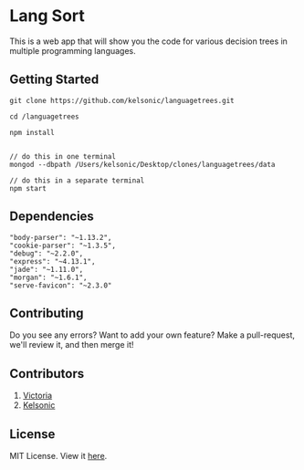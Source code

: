 # Lang Sort

This is a web app that will show you the code for various decision trees in multiple programming languages.

## Getting Started

```
git clone https://github.com/kelsonic/languagetrees.git

cd /languagetrees

npm install


// do this in one terminal
mongod --dbpath /Users/kelsonic/Desktop/clones/languagetrees/data

// do this in a separate terminal
npm start
```

## Dependencies

```
"body-parser": "~1.13.2",
"cookie-parser": "~1.3.5",
"debug": "~2.2.0",
"express": "~4.13.1",
"jade": "~1.11.0",
"morgan": "~1.6.1",
"serve-favicon": "~2.3.0"
```

## Contributing

Do you see any errors? Want to add your own feature? Make a pull-request, we'll review it, and then merge it!

## Contributors

1. [Victoria](https://github.com/vic8722)
2. [Kelsonic](https://github.com/kelsonic)

## License
MIT License. View it [here](https://github.com/kelsonic/languagetrees/blob/master/README.md).